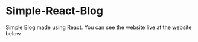 # Simple-React-Blog
Simple Blog made using React. You can see the website live at the website below
